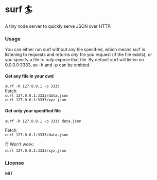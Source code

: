 # surf 🏄
A tiny node server to quickly serve JSON over HTTP.

### Usage
You can either run surf without any file specified, which means surf is listening to
requests and returns *any* file you request (if the file exists), or you specify a file to *only* expose that file.
By default surf will listen on 0.0.0.0:3333, so -h and -p can be omitted.

#### Get any file in your cwd   
`surf -h 127.0.0.1 -p 3333`   
Fetch:   
`curl 127.0.0.1:3333/data.json`   
`curl 127.0.0.1:3333/xyz.json`
    
     
#### Get only your specified file   
`surf -h 127.0.0.1 -p 3333 data.json`   

Fetch:   
`curl 127.0.0.1:3333/data.json` 
   
✋ Won't work:   
`curl 127.0.0.1:3333/xyz.json`

### License
MIT
